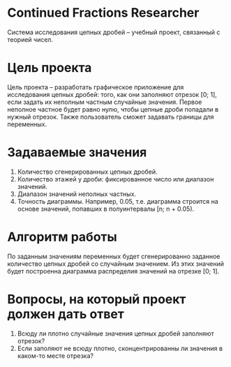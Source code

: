 # Continued Fractions Researcher
Система исследования цепных дробей – учебный проект, связанный с теорией чисел.

# Цель проекта
Цель проекта – разработать графическое приложение для исследования цепных дробей: того, как они заполняют отрезок [0; 1], если задать их неполным частным случайные значения. Первое неполное частное будет равно нулю, чтобы цепные дроби попадали в нужный отрезок. Также пользователь сможет задавать границы для переменных.

# Задаваемые значения
1. Количество сгенерированных цепных дробей.
2. Количество этажей у дроби: фиксированное число или диапазон значений.
3. Диапазон значений неполных частных.
4. Точность диаграммы. Например, 0.05, т.е. диаграмма строится на основе значений, попавших в полуинтервалы [n; n + 0.05).

# Алгоритм работы
По заданным значениям переменных будет сгенерированно заданное количество цепных дробей со случайным значением. Из этих значений будет построенна диаграмма распределия значений на отрезке [0; 1].

# Вопросы, на который проект должен дать ответ
1. Всюду ли плотно случайные значения цепных дробей заполняют отрезок?
2. Если заполяют не всюду плотно, сконцентрированны ли значения в каком-то месте отрезка?
